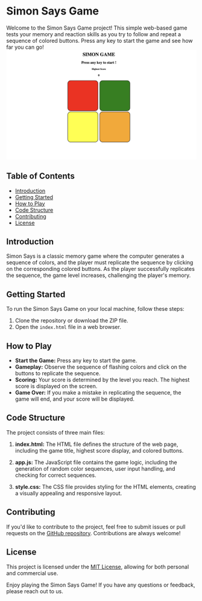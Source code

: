 # Simon Says Game

Welcome to the Simon Says Game project! This simple web-based game tests your memory and reaction skills as you try to follow and repeat a sequence of colored buttons. Press any key to start the game and see how far you can go!
![game](Game%20overiew.jpeg)

## Table of Contents
- [Introduction](#introduction)
- [Getting Started](#getting-started)
- [How to Play](#how-to-play)
- [Code Structure](#code-structure)
- [Contributing](#contributing)
- [License](#license)

## Introduction

Simon Says is a classic memory game where the computer generates a sequence of colors, and the player must replicate the sequence by clicking on the corresponding colored buttons. As the player successfully replicates the sequence, the game level increases, challenging the player's memory.

## Getting Started

To run the Simon Says Game on your local machine, follow these steps:

1. Clone the repository or download the ZIP file.
2. Open the `index.html` file in a web browser.

## How to Play

- **Start the Game:** Press any key to start the game.
- **Gameplay:** Observe the sequence of flashing colors and click on the buttons to replicate the sequence.
- **Scoring:** Your score is determined by the level you reach. The highest score is displayed on the screen.
- **Game Over:** If you make a mistake in replicating the sequence, the game will end, and your score will be displayed.

## Code Structure

The project consists of three main files:

1. **index.html:** The HTML file defines the structure of the web page, including the game title, highest score display, and colored buttons.

2. **app.js:** The JavaScript file contains the game logic, including the generation of random color sequences, user input handling, and checking for correct sequences.

3. **style.css:** The CSS file provides styling for the HTML elements, creating a visually appealing and responsive layout.

## Contributing

If you'd like to contribute to the project, feel free to submit issues or pull requests on the [GitHub repository](https://github.com/your-username/simon-says-game). Contributions are always welcome!

## License

This project is licensed under the [MIT License](LICENSE), allowing for both personal and commercial use.

Enjoy playing the Simon Says Game! If you have any questions or feedback, please reach out to us.